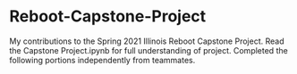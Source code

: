 # Reboot-Capstone-Project
My contributions to the Spring 2021 Illinois Reboot Capstone Project. 
Read the Capstone Project.ipynb for full understanding of project. 
Completed the following portions independently from teammates. 
